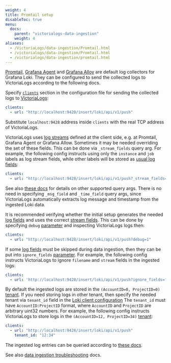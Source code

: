 ```yaml
---
weight: 4
title: Promtail setup
disableToc: true
menu:
  docs:
    parent: "victorialogs-data-ingestion"
    weight: 4
aliases:
  - /VictoriaLogs/data-ingestion/Promtail.html
  - /victorialogs/data-ingestion/Promtail.html
  - /victorialogs/data-ingestion/promtail.html
---
```

[Promtail](https://grafana.com/docs/loki/latest/clients/promtail/), [Grafana Agent](https://grafana.com/docs/agent/latest/)
and [Grafana Alloy](https://grafana.com/docs/alloy/latest/) are default log collectors for Grafana Loki.
They can be configured to send the collected logs to VictoriaLogs according to the following docs.

Specify [`clients`](https://grafana.com/docs/loki/latest/clients/promtail/configuration/#clients) section in the configuration file
for sending the collected logs to [VictoriaLogs](https://docs.victoriametrics.com/victorialogs/):

```yaml
clients:
  - url: "http://localhost:9428/insert/loki/api/v1/push"
```

Substitute `localhost:9428` address inside `clients` with the real TCP address of VictoriaLogs.

VictoriaLogs uses [log streams](https://docs.victoriametrics.com/victorialogs/keyconcepts/#stream-fields) defined at the client side,
e.g. at Promtail, Grafana Agent or Grafana Allow. Sometimes it may be needed overriding the set of these fields. This can be done via `_stream_fields`
query arg. For example, the following config instructs using only the `instance` and `job` labels as log stream fields, while other labels
will be stored as [usual log fields](https://docs.victoriametrics.com/victorialogs/keyconcepts/#data-model):

```yaml
clients:
  - url: "http://localhost:9428/insert/loki/api/v1/push?_stream_fields=instance,job"
```

See also [these docs](https://docs.victoriametrics.com/victorialogs/data-ingestion/#http-parameters) for details on other supported query args.
There is no need in specifying `_msg_field` and `_time_field` query args, since VictoriaLogs automatically extracts log message and timestamp from the ingested Loki data.

It is recommended verifying whether the initial setup generates the needed [log fields](https://docs.victoriametrics.com/victorialogs/keyconcepts/#data-model)
and uses the correct [stream fields](https://docs.victoriametrics.com/victorialogs/keyconcepts/#stream-fields).
This can be done by specifying `debug` [parameter](https://docs.victoriametrics.com/victorialogs/data-ingestion/#http-parameters)
and inspecting VictoriaLogs logs then:

```yaml
clients:
  - url: "http://localhost:9428/insert/loki/api/v1/push?debug=1"
```

If some [log fields](https://docs.victoriametrics.com/victorialogs/keyconcepts/#data-model) must be skipped
during data ingestion, then they can be put into `ignore_fields` [parameter](https://docs.victoriametrics.com/victorialogs/data-ingestion/#http-parameters).
For example, the following config instructs VictoriaLogs to ignore `filename` and `stream` fields in the ingested logs:

```yaml
clients:
  - url: 'http://localhost:9428/insert/loki/api/v1/push?ignore_fields=filename,stream'
```

By default the ingested logs are stored in the `(AccountID=0, ProjectID=0)` [tenant](https://docs.victoriametrics.com/victorialogs/#multitenancy).
If you need storing logs in other tenant, then specify the needed tenant via `tenant_id` field
in the [Loki client configuration](https://grafana.com/docs/loki/latest/clients/promtail/configuration/#clients)
The `tenant_id` must have `AccountID:ProjectID` format, where `AccountID` and `ProjectID` are arbitrary uint32 numbers.
For example, the following config instructs VictoriaLogs to store logs in the `(AccountID=12, ProjectID=34)` [tenant](https://docs.victoriametrics.com/victorialogs/#multitenancy):

```yaml
clients:
  - url: "http://localhost:9428/insert/loki/api/v1/push"
    tenant_id: "12:34"
```

The ingested log entries can be queried according to [these docs](https://docs.victoriametrics.com/victorialogs/querying/).

See also [data ingestion troubleshooting](https://docs.victoriametrics.com/victorialogs/data-ingestion/#troubleshooting) docs.
